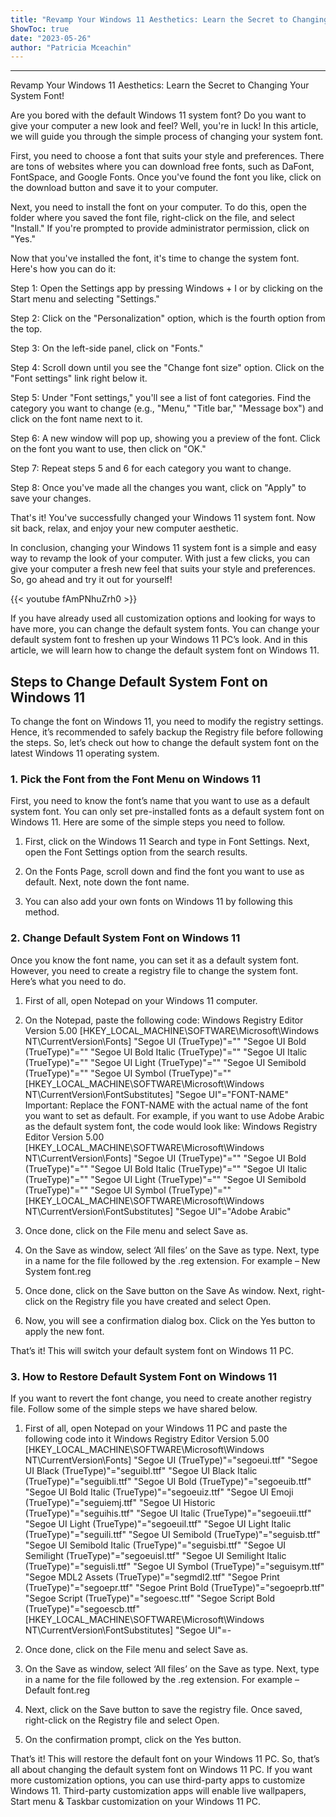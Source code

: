 ```yaml
---
title: "Revamp Your Windows 11 Aesthetics: Learn the Secret to Changing Your System Font!"
ShowToc: true 
date: "2023-05-26"
author: "Patricia Mceachin"
---
```

*****
Revamp Your Windows 11 Aesthetics: Learn the Secret to Changing Your System Font!

Are you bored with the default Windows 11 system font? Do you want to give your computer a new look and feel? Well, you're in luck! In this article, we will guide you through the simple process of changing your system font.

First, you need to choose a font that suits your style and preferences. There are tons of websites where you can download free fonts, such as DaFont, FontSpace, and Google Fonts. Once you've found the font you like, click on the download button and save it to your computer.

Next, you need to install the font on your computer. To do this, open the folder where you saved the font file, right-click on the file, and select "Install." If you're prompted to provide administrator permission, click on "Yes."

Now that you've installed the font, it's time to change the system font. Here's how you can do it:

Step 1: Open the Settings app by pressing Windows + I or by clicking on the Start menu and selecting "Settings."

Step 2: Click on the "Personalization" option, which is the fourth option from the top.

Step 3: On the left-side panel, click on "Fonts."

Step 4: Scroll down until you see the "Change font size" option. Click on the "Font settings" link right below it.

Step 5: Under "Font settings," you'll see a list of font categories. Find the category you want to change (e.g., "Menu," "Title bar," "Message box") and click on the font name next to it.

Step 6: A new window will pop up, showing you a preview of the font. Click on the font you want to use, then click on "OK."

Step 7: Repeat steps 5 and 6 for each category you want to change.

Step 8: Once you've made all the changes you want, click on "Apply" to save your changes.

That's it! You've successfully changed your Windows 11 system font. Now sit back, relax, and enjoy your new computer aesthetic.

In conclusion, changing your Windows 11 system font is a simple and easy way to revamp the look of your computer. With just a few clicks, you can give your computer a fresh new feel that suits your style and preferences. So, go ahead and try it out for yourself!

{{< youtube fAmPNhuZrh0 >}} 



If you have already used all customization options and looking for ways to have more, you can change the default system fonts. You can change your default system font to freshen up your Windows 11 PC’s look. And in this article, we will learn how to change the default system font on Windows 11.

 
## Steps to Change Default System Font on Windows 11


To change the font on Windows 11, you need to modify the registry settings. Hence, it’s recommended to safely backup the Registry file before following the steps. So, let’s check out how to change the default system font on the latest Windows 11 operating system.

 
### 1. Pick the Font from the Font Menu on Windows 11


First, you need to know the font’s name that you want to use as a default system font. You can only set pre-installed fonts as a default system font on Windows 11. Here are some of the simple steps you need to follow.
1. First, click on the Windows 11 Search and type in Font Settings. Next, open the Font Settings option from the search results.

2. On the Fonts Page, scroll down and find the font you want to use as default. Next, note down the font name.

3. You can also add your own fonts on Windows 11 by following this method.

 
### 2. Change Default System Font on Windows 11


Once you know the font name, you can set it as a default system font. However, you need to create a registry file to change the system font. Here’s what you need to do.
1. First of all, open Notepad on your Windows 11 computer.

2. On the Notepad, paste the following code:
Windows Registry Editor Version 5.00
[HKEY_LOCAL_MACHINE\SOFTWARE\Microsoft\Windows NT\CurrentVersion\Fonts] "Segoe UI (TrueType)"="" "Segoe UI Bold (TrueType)"="" "Segoe UI Bold Italic (TrueType)"="" "Segoe UI Italic (TrueType)"="" "Segoe UI Light (TrueType)"="" "Segoe UI Semibold (TrueType)"="" "Segoe UI Symbol (TrueType)"=""
[HKEY_LOCAL_MACHINE\SOFTWARE\Microsoft\Windows NT\CurrentVersion\FontSubstitutes]
"Segoe UI"="FONT-NAME"
Important: Replace the FONT-NAME with the actual name of the font you want to set as default. For example, if you want to use Adobe Arabic as the default system font, the code would look like:
Windows Registry Editor Version 5.00
[HKEY_LOCAL_MACHINE\SOFTWARE\Microsoft\Windows NT\CurrentVersion\Fonts] "Segoe UI (TrueType)"="" "Segoe UI Bold (TrueType)"="" "Segoe UI Bold Italic (TrueType)"="" "Segoe UI Italic (TrueType)"="" "Segoe UI Light (TrueType)"="" "Segoe UI Semibold (TrueType)"="" "Segoe UI Symbol (TrueType)"=""
[HKEY_LOCAL_MACHINE\SOFTWARE\Microsoft\Windows NT\CurrentVersion\FontSubstitutes]
"Segoe UI"="Adobe Arabic"
3. Once done, click on the File menu and select Save as.

4. On the Save as window, select ‘All files’ on the Save as type. Next, type in a name for the file followed by the .reg extension. For example – New System font.reg

5. Once done, click on the Save button on the Save As window. Next, right-click on the Registry file you have created and select Open.

6. Now, you will see a confirmation dialog box. Click on the Yes button to apply the new font.

That’s it! This will switch your default system font on Windows 11 PC.

 
### 3. How to Restore Default System Font on Windows 11


If you want to revert the font change, you need to create another registry file. Follow some of the simple steps we have shared below.
1. First of all, open Notepad on your Windows 11 PC and paste the following code into it
Windows Registry Editor Version 5.00
[HKEY_LOCAL_MACHINE\SOFTWARE\Microsoft\Windows NT\CurrentVersion\Fonts] "Segoe UI (TrueType)"="segoeui.ttf" "Segoe UI Black (TrueType)"="seguibl.ttf" "Segoe UI Black Italic (TrueType)"="seguibli.ttf" "Segoe UI Bold (TrueType)"="segoeuib.ttf" "Segoe UI Bold Italic (TrueType)"="segoeuiz.ttf" "Segoe UI Emoji (TrueType)"="seguiemj.ttf" "Segoe UI Historic (TrueType)"="seguihis.ttf" "Segoe UI Italic (TrueType)"="segoeuii.ttf" "Segoe UI Light (TrueType)"="segoeuil.ttf" "Segoe UI Light Italic (TrueType)"="seguili.ttf" "Segoe UI Semibold (TrueType)"="seguisb.ttf" "Segoe UI Semibold Italic (TrueType)"="seguisbi.ttf" "Segoe UI Semilight (TrueType)"="segoeuisl.ttf" "Segoe UI Semilight Italic (TrueType)"="seguisli.ttf" "Segoe UI Symbol (TrueType)"="seguisym.ttf" "Segoe MDL2 Assets (TrueType)"="segmdl2.ttf" "Segoe Print (TrueType)"="segoepr.ttf" "Segoe Print Bold (TrueType)"="segoeprb.ttf" "Segoe Script (TrueType)"="segoesc.ttf" "Segoe Script Bold (TrueType)"="segoescb.ttf"
[HKEY_LOCAL_MACHINE\SOFTWARE\Microsoft\Windows NT\CurrentVersion\FontSubstitutes]
"Segoe UI"=-

2. Once done, click on the File menu and select Save as.

3. On the Save as window, select ‘All files’ on the Save as type. Next, type in a name for the file followed by the .reg extension. For example – Default font.reg

4. Next, click on the Save button to save the registry file. Once saved, right-click on the Registry file and select Open.

5. On the confirmation prompt, click on the Yes button.

That’s it! This will restore the default font on your Windows 11 PC.
So, that’s all about changing the default system font on Windows 11 PC. If you want more customization options, you can use third-party apps to customize Windows 11. Third-party customization apps will enable live wallpapers, Start menu & Taskbar customization on your Windows 11 PC.




